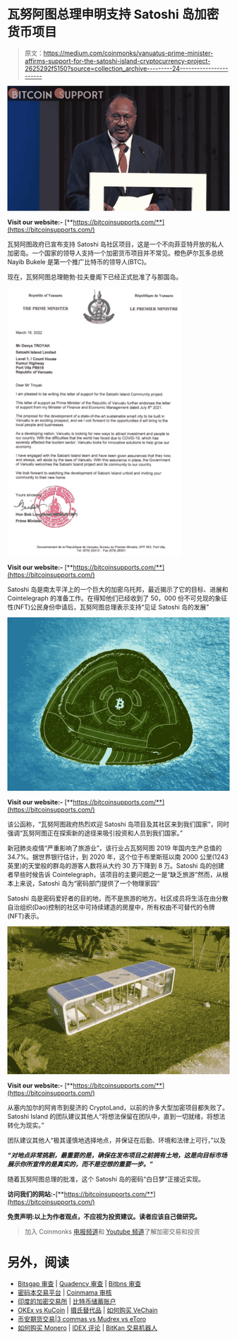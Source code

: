 # 瓦努阿图总理申明支持 Satoshi 岛加密货币项目

> 原文：<https://medium.com/coinmonks/vanuatus-prime-minister-affirms-support-for-the-satoshi-island-cryptocurrency-project-2625292f5150?source=collection_archive---------24----------------------->

![](img/8845d76600507cf4554aa7f98d887463.png)

**Visit our website:-** [**https://bitcoinsupports.com/**](https://bitcoinsupports.com/)

瓦努阿图政府已宣布支持 Satoshi 岛社区项目，这是一个不向菲亚特开放的私人加密岛。一个国家的领导人支持一个加密货币项目并不常见。橙色萨尔瓦多总统 Nayib Bukele 是第一个推广比特币的领导人(BTC)。

现在，瓦努阿图总理鲍勃·拉夫曼阁下已经正式批准了与那国岛。

![](img/a67fd82854152f2d0c456eeabb907b64.png)

**Visit our website:-** [**https://bitcoinsupports.com/**](https://bitcoinsupports.com/)

Satoshi 岛是南太平洋上的一个巨大的加密乌托邦，最近揭示了它的目标、进展和 Cointelegraph 的准备工作。在得知他们已经收到了 50，000 份不可兑现的象征性(NFT)公民身份申请后，瓦努阿图总理表示支持“见证 Satoshi 岛的发展”


![](img/0e8d6120d16c7aa345c588e5e1ed4fb8.png)

**Visit our website:-** [**https://bitcoinsupports.com/**](https://bitcoinsupports.com/)

该公函称，“瓦努阿图政府热烈欢迎 Satoshi 岛项目及其社区来到我们国家”，同时强调“瓦努阿图正在探索新的途径来吸引投资和人员到我们国家。”

新冠肺炎疫情“严重影响了旅游业”，该行业占瓦努阿图 2019 年国内生产总值的 34.7%。据世界银行估计，到 2020 年，这个位于布里斯班以南 2000 公里(1243 英里)的天堂般的群岛的游客人数将从大约 30 万下降到 8 万。Satoshi 岛的创建者早些时候告诉 Cointelegraph，该项目的主要问题之一是“缺乏旅游”然而，从根本上来说，Satoshi 岛为“密码部门提供了一个物理家园”

Satoshi 岛是密码爱好者的目的地，而不是旅游的地方。社区成员将生活在由分散自治组织(Dao)控制的社区中可持续建造的房屋中，所有权由不可替代的令牌(NFT)表示。

![](img/da5a352bad893039f72bbb2a95f4bfc7.png)

**Visit our website:-** [**https://bitcoinsupports.com/**](https://bitcoinsupports.com/)

从塞内加尔的阿肯市到斐济的 CryptoLand，以前的许多大型加密项目都失败了。Satoshi Island 的团队建议其他人“将想法保留在团队中，直到一切就绪，将想法转化为现实。”

团队建议其他人“极其谨慎地选择地点，并保证在后勤、环境和法律上可行，”以及

***“对地点非常挑剔，最重要的是，确保在发布项目之前拥有土地，这是向目标市场展示你所宣传的是真实的，而不是空想的重要一步。”***

随着瓦努阿图总理的批准，这个 Satoshi 岛的密码“白日梦”正接近实现。

**访问我们的网站:-**[**https://bitcoinsupports.com/**](https://bitcoinsupports.com/)

**免责声明:以上为作者观点，不应视为投资建议。读者应该自己做研究。**

> 加入 Coinmonks [电报频道](https://t.me/coincodecap)和 [Youtube 频道](https://www.youtube.com/c/coinmonks/videos)了解加密交易和投资

# 另外，阅读

*   [Bitsgap 审查](/coinmonks/bitsgap-review-a-crypto-trading-bot-that-makes-easy-money-a5d88a336df2) | [Quadency 审查](/coinmonks/quadency-review-a-crypto-trading-automation-platform-3068eaa374e1) | [Bitbns 审查](/coinmonks/bitbns-review-38256a07e161)
*   [密码本交易平台](/coinmonks/top-10-crypto-copy-trading-platforms-for-beginners-d0c37c7d698c) | [Coinmama 审核](/coinmonks/coinmama-review-ace5641bde6e)
*   [印度的加密交易所](/coinmonks/bitcoin-exchange-in-india-7f1fe79715c9) | [比特币储蓄账户](/coinmonks/bitcoin-savings-account-e65b13f92451)
*   [OKEx vs KuCoin](https://coincodecap.com/okex-kucoin) | [摄氏替代品](https://coincodecap.com/celsius-alternatives) | [如何购买 VeChain](https://coincodecap.com/buy-vechain)
*   [币安期货交易](https://coincodecap.com/binance-futures-trading)|[3 commas vs Mudrex vs eToro](https://coincodecap.com/mudrex-3commas-etoro)
*   [如何购买 Monero](https://coincodecap.com/buy-monero) | [IDEX 评论](https://coincodecap.com/idex-review) | [BitKan 交易机器人](https://coincodecap.com/bitkan-trading-bot)